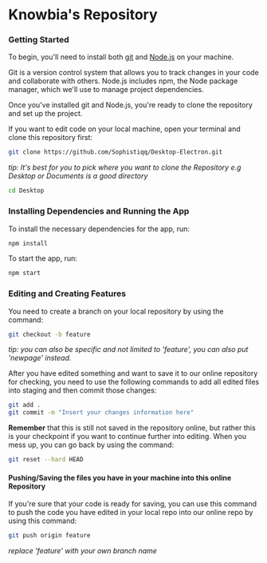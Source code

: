 # Knowbia's Repository

### Getting Started

To begin, you'll need to install both [git](https://git-scm.com/downloads) and [Node.js](https://nodejs.org/) on your machine.

Git is a version control system that allows you to track changes in your code and collaborate with others. Node.js includes npm, the Node package manager, which we'll use to manage project dependencies.

Once you've installed git and Node.js, you're ready to clone the repository and set up the project.

If you want to edit code on your local machine, open your terminal and clone this repository first:
```bash
git clone https://github.com/Sophistiqq/Desktop-Electron.git
```

_tip: It's best for you to pick where you want to clone the Repository e.g Desktop or Documents is a good directory_
```bash
cd Desktop
```

### Installing Dependencies and Running the App

To install the necessary dependencies for the app, run:
```bash
npm install
```

To start the app, run:
```bash
npm start
```

### Editing and Creating Features

You need to create a branch on your local repository by using the command:
```bash
git checkout -b feature
```

_tip: you can also be specific and not limited to 'feature', you can also put 'newpage' instead._  

After you have edited something and want to save it to our online repository for checking, you need to use the following commands to add all edited files into staging and then commit those changes:
```bash
git add .
git commit -m "Insert your changes information here"
```

**Remember** that this is still not saved in the repository online, but rather this is your checkpoint if you want to continue further into editing. When you mess up, you can go back by using the command:
```bash
git reset --hard HEAD
```

#### Pushing/Saving the files you have in your machine into this online Repository

If you're sure that your code is ready for saving, you can use this command to push the code you have edited in your local repo into our online repo by using this command:  
```bash
git push origin feature
```
_replace 'feature' with your own branch name_
